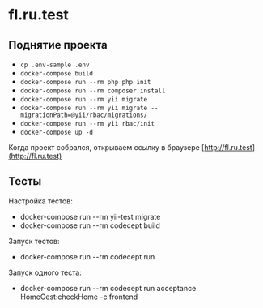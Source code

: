 # fl.ru.test

## Поднятие проекта

* `cp .env-sample .env`
* `docker-compose build`
* `docker-compose run --rm php php init`
* `docker-compose run --rm composer install`
* `docker-compose run --rm yii migrate` 
* `docker-compose run --rm yii migrate --migrationPath=@yii/rbac/migrations/` 
* `docker-compose run --rm yii rbac/init` 
* `docker-compose up -d`

Когда проект собрался, открываем ссылку в браузере [http://fl.ru.test](http://fl.ru.test)

## Тесты

Настройка тестов:
* docker-compose run --rm yii-test migrate
* docker-compose run --rm codecept build

Запуск тестов:
* docker-compose run --rm codecept run

Запуск одного теста:
* docker-compose run --rm codecept run acceptance HomeCest:checkHome -c frontend